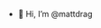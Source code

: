 - 👋 Hi, I’m @mattdrag

<!---
mattdrag/mattdrag is a ✨ special ✨ repository because its `README.md` (this file) appears on your GitHub profile.
You can click the Preview link to take a look at your changes.
--->
